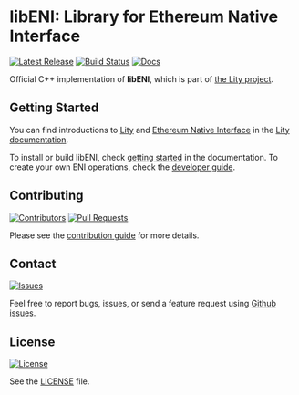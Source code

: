 libENI: Library for Ethereum Native Interface
=============================================

[![Latest Release](https://img.shields.io/github/release-date/CyberMiles/libeni.svg)](https://github.com/CyberMiles/libeni/releases)
[![Build Status](https://img.shields.io/travis/CyberMiles/libeni.svg)](https://travis-ci.org/CyberMiles/libeni)
[![Docs](https://img.shields.io/readthedocs/lity.svg)](http://lity.readthedocs.io/)

Official C++ implementation of **libENI**,
which is part of [the Lity project][Lity].

## Getting Started

You can find introductions to [Lity][Lity] and [Ethereum Native Interface][ENI]
in the [Lity documentation](http://lity.readthedocs.io/).

[Lity]: https://github.com/CyberMiles/lity
[ENI]: https://github.com/CyberMiles/libeni

To install or build libENI, check [getting started][ENI-GS] in the documentation.
To create your own ENI operations, check the [developer guide][ENI-DG].

[ENI-GS]: https://libeni.readthedocs.io/en/latest/getting-started.html
[ENI-DG]: https://libeni.readthedocs.io/en/latest/developer-guide.html

## Contributing

[![Contributors](https://img.shields.io/github/contributors/CyberMiles/libeni.svg)](https://github.com/CyberMiles/libeni/graphs/contributors)
[![Pull Requests](https://img.shields.io/github/issues-pr/CyberMiles/libeni.svg)](https://github.com/CyberMiles/libeni/pulls)

Please see the [contribution guide](docs/contributing.rst) for more details.

## Contact

[![Issues](https://img.shields.io/github/issues/CyberMiles/libeni.svg)](https://github.com/CyberMiles/libeni/issues)

Feel free to report bugs, issues, or send a feature request using [Github issues](https://github.com/CyberMiles/libeni/issues).

## License

[![License](https://img.shields.io/github/license/CyberMiles/libeni.svg)](https://www.gnu.org/licenses/lgpl-3.0.en.html)

See the [LICENSE](LICENSE) file.
